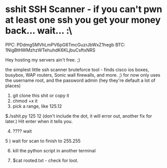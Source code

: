 # sshit SSH Scanner - if you can't pwn at least one ssh you get your money back... wait... :\
 PPC: PDdmgSMVhLmPV6pG6TmcGuzrJbWxZ1hegb
 BTC: 1NigBtHWMzhzWTehuhdK6KLjbuCsftxNRS

 Hey hosting my servers ain't free. ;)

the simplest little ssh scanner bruteforce tool - 
finds cisco ios boxes, busybox, WAP routers, Sonic wall firewalls, and more. ;)
for now only uses the username root, and the password admin (hey they're default a lot of places) 

1) git clone this shit or copy it
2) chmod +x it
3) pick a range, like 125.12 

$./sshit.py 125 12 (don't include the dot, it will error out, another fix for later.)
Hit enter when it tells you.

4) ???? wait

5 ) wait for scan to finish to 255.255 

6) kill the python script in another terminal

7) $cat rooted.txt - check for loot.
